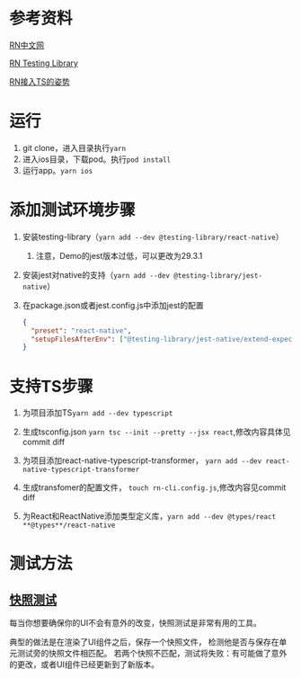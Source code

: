 # 参考资料

[RN中文网](https://reactnative.cn/docs/environment-setup)

[RN Testing Library](https://callstack.github.io/react-native-testing-library/docs/getting-started)

[RN接入TS的姿势](https://juejin.cn/post/6844904049146331144)

#  运行

1. git clone，进入目录执行```yarn```
2. 进入ios目录，下载pod。执行```pod install```
3. 运行app。```yarn ios```

# 添加测试环境步骤

1. 安装testing-library（```yarn add --dev @testing-library/react-native```）

   1. 注意，Demo的jest版本过低，可以更改为29.3.1

2. 安装jest对native的支持（```yarn add --dev @testing-library/jest-native```）

3. 在package.json或者jest.config.js中添加jest的配置

   ```json
   {
     "preset": "react-native",
     "setupFilesAfterEnv": ["@testing-library/jest-native/extend-expect"]
   }
   ```

# 支持TS步骤

1. 为项目添加TS```yarn add --dev typescript```

2. 生成tsconfig.json ```yarn tsc --init --pretty --jsx react```,修改内容具体见commit diff

3. 为项目添加react-native-typescript-transformer， ```yarn add --dev react-native-typescript-transformer```

4. 生成transfomer的配置文件， ```touch rn-cli.config.js```,修改内容见commit diff

5. 为React和ReactNative添加类型定义库，```yarn add --dev @types/react **@types**/react-native```

# 测试方法

## [快照测试](https://jestjs.io/zh-Hans/docs/snapshot-testing)

每当你想要确保你的UI不会有意外的改变，快照测试是非常有用的工具。

典型的做法是在渲染了UI组件之后，保存一个快照文件， 检测他是否与保存在单元测试旁的快照文件相匹配。 若两个快照不匹配，测试将失败：有可能做了意外的更改，或者UI组件已经更新到了新版本。





